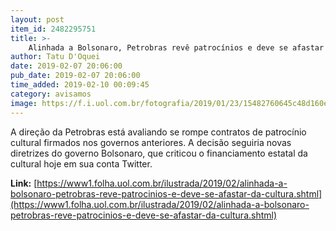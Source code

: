 ```yaml
---
layout: post
item_id: 2482295751
title: >-
    Alinhada a Bolsonaro, Petrobras revê patrocínios e deve se afastar da cultura
author: Tatu D'Oquei
date: 2019-02-07 20:06:00
pub_date: 2019-02-07 20:06:00
time_added: 2019-02-10 00:09:45
category: avisamos
image: https://f.i.uol.com.br/fotografia/2019/01/23/15482760645c48d160ef43e_1548276064_3x2_rt.jpg
---
```


A direção da Petrobras está avaliando se rompe contratos de patrocínio cultural firmados nos governos anteriores. A decisão seguiria novas diretrizes do governo Bolsonaro, que criticou o financiamento estatal da cultural hoje em sua conta Twitter.

**Link:** [https://www1.folha.uol.com.br/ilustrada/2019/02/alinhada-a-bolsonaro-petrobras-reve-patrocinios-e-deve-se-afastar-da-cultura.shtml](https://www1.folha.uol.com.br/ilustrada/2019/02/alinhada-a-bolsonaro-petrobras-reve-patrocinios-e-deve-se-afastar-da-cultura.shtml)

